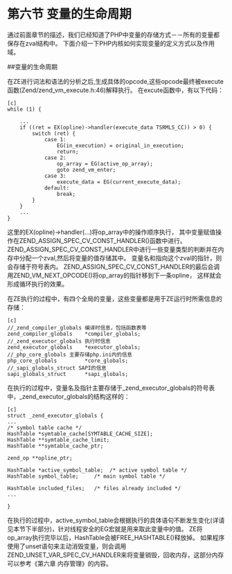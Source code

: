 # 第六节 变量的生命周期

通过前面章节的描述，我们已经知道了PHP中变量的存储方式－－所有的变量都保存在zval结构中。
下面介绍一下PHP内核如何实现变量的定义方式以及作用域。

##变量的生命周期

在ZE进行词法和语法的分析之后,生成具体的opcode,这些opcode最终被execute函数(Zend/zend_vm_execute.h:46)解释执行。
在excute函数中，有以下代码：

    [c]
    while (1) { 

		... 
		if ((ret = EX(opline)->handler(execute_data TSRMLS_CC)) > 0) {
			switch (ret) {
				case 1:
					EG(in_execution) = original_in_execution;
					return;
				case 2:
					op_array = EG(active_op_array);
					goto zend_vm_enter;
				case 3:
					execute_data = EG(current_execute_data);
				default:
					break;
			}     
		}     
		...
	}
这里的EX(opline)->handler(...)将op_array中的操作顺序执行，
其中变量赋值操作在ZEND_ASSIGN_SPEC_CV_CONST_HANDLER()函数中进行。
ZEND_ASSIGN_SPEC_CV_CONST_HANDLER中进行一些变量类型的判断并在内存中分配一个zval,然后将变量的值存储其中。
变量名和指向这个zval的指针，则会存储于符号表内。
ZEND_ASSIGN_SPEC_CV_CONST_HANDLER的最后会调用ZEND_VM_NEXT_OPCODE()将op_array的指针移到下一条opline，
这样就会形成循环执行的效果。

在ZE执行的过程中，有四个全局的变量，这些变量都是用于ZE运行时所需信息的存储：

	[c]
	//_zend_compiler_globals 编译时信息，包括函数表等
	zend_compiler_globals    *compiler_globals;  
	//_zend_executor_globals 执行时信息
	zend_executor_globals    *executor_globals; 
	//_php_core_globals 主要存储php.ini内的信息
	php_core_globals         *core_globals; 
	//_sapi_globals_struct SAPI的信息
	sapi_globals_struct      *sapi_globals; 

在执行的过程中，变量名及指针主要存储于_zend_executor_globals的符号表中，_zend_executor_globals的结构这样的：
 	
	[c]
	struct _zend_executor_globals {
	...
    /* symbol table cache */
    HashTable *symtable_cache[SYMTABLE_CACHE_SIZE];
    HashTable **symtable_cache_limit;
    HashTable **symtable_cache_ptr;

    zend_op **opline_ptr;

    HashTable *active_symbol_table;  /* active symbol table */
    HashTable symbol_table;     /* main symbol table */

    HashTable included_files;   /* files already included */
	...

	}

在执行的过程中，active_symbol_table会根据执行的具体语句不断发生变化(详请见本节下半部分)，针对线程安全的EG宏就是用来取此变量中的值。
ZE将op_array执行完毕以后，HashTable会被FREE_HASHTABLE()释放掉。 如果程序使用了unset语句来主动消毁变量，则会调用ZEND_UNSET_VAR_SPEC_CV_HANDLER来将变量销毁，回收内存，这部分内存可以参考《第六章 内存管理》的内容。



